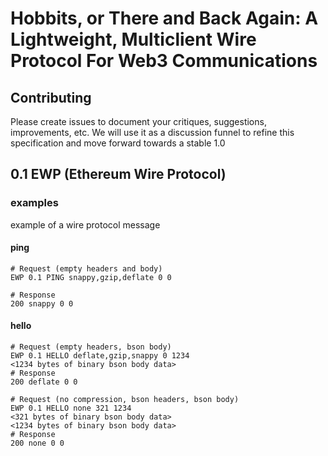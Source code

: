 # Hobbits, or There and Back Again: A Lightweight, Multiclient Wire Protocol For Web3 Communications

## Contributing

Please create issues to document your critiques, suggestions, improvements, etc. We will use it as a discussion funnel to refine this specification and move forward towards a stable 1.0

## 0.1 EWP (Ethereum Wire Protocol)

### examples

example of a wire protocol message

#### ping
```
# Request (empty headers and body)
EWP 0.1 PING snappy,gzip,deflate 0 0

# Response
200 snappy 0 0

```

#### hello
```
# Request (empty headers, bson body)
EWP 0.1 HELLO deflate,gzip,snappy 0 1234
<1234 bytes of binary bson body data>
# Response
200 deflate 0 0

# Request (no compression, bson headers, bson body)
EWP 0.1 HELLO none 321 1234
<321 bytes of binary bson body data>
<1234 bytes of binary bson body data>
# Response
200 none 0 0
```
